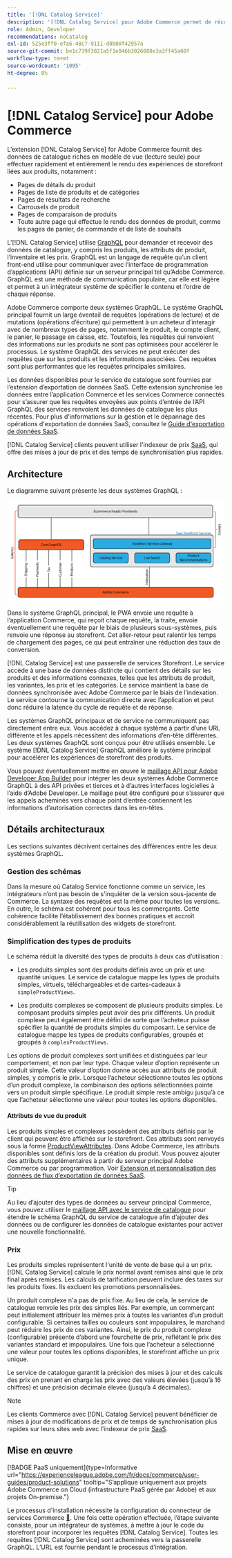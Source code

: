 ```yaml
---
title: '[!DNL Catalog Service]'
description: '[!DNL Catalog Service] pour Adobe Commerce permet de récupérer le contenu des pages d’affichage des produits et des pages de liste de produits beaucoup plus rapidement que les requêtes GraphQL natives d’Adobe Commerce.'
role: Admin, Developer
recommendations: noCatalog
exl-id: 525e3ff0-efa6-48c7-9111-d0b00f42957a
source-git-commit: be1c739f3821a5f1e846b3026088e3a3ff45a60f
workflow-type: tm+mt
source-wordcount: '1095'
ht-degree: 0%

---
```


# [!DNL Catalog Service] pour Adobe Commerce

L’extension [!DNL Catalog Service] for Adobe Commerce fournit des données de catalogue riches en modèle de vue (lecture seule) pour effectuer rapidement et entièrement le rendu des expériences de storefront liées aux produits, notamment :

* Pages de détails du produit
* Pages de liste de produits et de catégories
* Pages de résultats de recherche
* Carrousels de produit
* Pages de comparaison de produits
* Toute autre page qui effectue le rendu des données de produit, comme les pages de panier, de commande et de liste de souhaits

L’[!DNL Catalog Service] utilise [GraphQL](https://graphql.org/) pour demander et recevoir des données de catalogue, y compris les produits, les attributs de produit, l’inventaire et les prix. GraphQL est un langage de requête qu’un client front-end utilise pour communiquer avec l’interface de programmation d’applications (API) définie sur un serveur principal tel qu’Adobe Commerce. GraphQL est une méthode de communication populaire, car elle est légère et permet à un intégrateur système de spécifier le contenu et l’ordre de chaque réponse.

Adobe Commerce comporte deux systèmes GraphQL. Le système GraphQL principal fournit un large éventail de requêtes (opérations de lecture) et de mutations (opérations d’écriture) qui permettent à un acheteur d’interagir avec de nombreux types de pages, notamment le produit, le compte client, le panier, le passage en caisse, etc. Toutefois, les requêtes qui renvoient des informations sur les produits ne sont pas optimisées pour accélérer le processus. Le système GraphQL des services ne peut exécuter des requêtes que sur les produits et les informations associées. Ces requêtes sont plus performantes que les requêtes principales similaires.

Les données disponibles pour le service de catalogue sont fournies par l’extension d’exportation de données SaaS. Cette extension synchronise les données entre l’application Commerce et les services Commerce connectés pour s’assurer que les requêtes envoyées aux points d’entrée de l’API GraphQL des services renvoient les données de catalogue les plus récentes. Pour plus d&#39;informations sur la gestion et le dépannage des opérations d&#39;exportation de données SaaS, consultez le [Guide d&#39;exportation de données SaaS](../data-export/overview.md).

[!DNL Catalog Service] clients peuvent utiliser l&#39;indexeur de prix [SaaS](../price-index/price-indexing.md), qui offre des mises à jour de prix et des temps de synchronisation plus rapides.

## Architecture

Le diagramme suivant présente les deux systèmes GraphQL :

![Diagramme d’architecture de catalogue](assets/catalog-service-architecture.png)

Dans le système GraphQL principal, le PWA envoie une requête à l’application Commerce, qui reçoit chaque requête, la traite, envoie éventuellement une requête par le biais de plusieurs sous-systèmes, puis renvoie une réponse au storefront. Cet aller-retour peut ralentir les temps de chargement des pages, ce qui peut entraîner une réduction des taux de conversion.

[!DNL Catalog Service] est une passerelle de services Storefront. Le service accède à une base de données distincte qui contient des détails sur les produits et des informations connexes, telles que les attributs de produit, les variantes, les prix et les catégories. Le service maintient la base de données synchronisée avec Adobe Commerce par le biais de l’indexation.
Le service contourne la communication directe avec l’application et peut donc réduire la latence du cycle de requête et de réponse.

Les systèmes GraphQL principaux et de service ne communiquent pas directement entre eux. Vous accédez à chaque système à partir d’une URL différente et les appels nécessitent des informations d’en-tête différentes. Les deux systèmes GraphQL sont conçus pour être utilisés ensemble. Le système [!DNL Catalog Service] GraphQL améliore le système principal pour accélérer les expériences de storefront des produits.

Vous pouvez éventuellement mettre en œuvre le [maillage API pour Adobe Developer App Builder](https://developer.adobe.com/graphql-mesh-gateway/) pour intégrer les deux systèmes Adobe Commerce GraphQL à des API privées et tierces et à d’autres interfaces logicielles à l’aide d’Adobe Developer. Le maillage peut être configuré pour s’assurer que les appels acheminés vers chaque point d’entrée contiennent les informations d’autorisation correctes dans les en-têtes.

## Détails architecturaux

Les sections suivantes décrivent certaines des différences entre les deux systèmes GraphQL.

### Gestion des schémas

Dans la mesure où Catalog Service fonctionne comme un service, les intégrateurs n’ont pas besoin de s’inquiéter de la version sous-jacente de Commerce. La syntaxe des requêtes est la même pour toutes les versions. En outre, le schéma est cohérent pour tous les commerçants. Cette cohérence facilite l’établissement des bonnes pratiques et accroît considérablement la réutilisation des widgets de storefront.

### Simplification des types de produits

Le schéma réduit la diversité des types de produits à deux cas d’utilisation :

* Les produits simples sont des produits définis avec un prix et une quantité uniques. Le service de catalogue mappe les types de produits simples, virtuels, téléchargeables et de cartes-cadeaux à `simpleProductViews`.

* Les produits complexes se composent de plusieurs produits simples. Le composant produits simples peut avoir des prix différents. Un produit complexe peut également être défini de sorte que l’acheteur puisse spécifier la quantité de produits simples du composant. Le service de catalogue mappe les types de produits configurables, groupés et groupés à `complexProductViews`.

Les options de produit complexes sont unifiées et distinguées par leur comportement, et non par leur type. Chaque valeur d’option représente un produit simple. Cette valeur d’option donne accès aux attributs de produit simples, y compris le prix. Lorsque l’acheteur sélectionne toutes les options d’un produit complexe, la combinaison des options sélectionnées pointe vers un produit simple spécifique. Le produit simple reste ambigu jusqu’à ce que l’acheteur sélectionne une valeur pour toutes les options disponibles.

#### Attributs de vue du produit

Les produits simples et complexes possèdent des attributs définis par le client qui peuvent être affichés sur le storefront. Ces attributs sont renvoyés sous la forme [ProductViewAttributes](https://developer.adobe.com/commerce/services/graphql/catalog-service/products/#productviewattribute-type). Dans Adobe Commerce, les attributs disponibles sont définis lors de la création du produit. Vous pouvez ajouter des attributs supplémentaires à partir du serveur principal Adobe Commerce ou par programmation. Voir [Extension et personnalisation des données de flux d’exportation de données SaaS](../data-export/extensibility-and-customizations.md).

>[!TIP]
>
>Au lieu d’ajouter des types de données au serveur principal Commerce, vous pouvez utiliser le [maillage API avec le service de catalogue](mesh.md) pour étendre le schéma GraphQL du service de catalogue afin d’ajouter des données ou de configurer les données de catalogue existantes pour activer une nouvelle fonctionnalité.

### Prix

Les produits simples représentent l&#39;unité de vente de base qui a un prix. [!DNL Catalog Service] calcule le prix normal avant remises ainsi que le prix final après remises. Les calculs de tarification peuvent inclure des taxes sur les produits fixes. Ils excluent les promotions personnalisées.

Un produit complexe n&#39;a pas de prix fixe. Au lieu de cela, le service de catalogue renvoie les prix des simples liés. Par exemple, un commerçant peut initialement attribuer les mêmes prix à toutes les variantes d’un produit configurable. Si certaines tailles ou couleurs sont impopulaires, le marchand peut réduire les prix de ces variantes. Ainsi, le prix du produit complexe (configurable) présente d’abord une fourchette de prix, reflétant le prix des variantes standard et impopulaires. Une fois que l’acheteur a sélectionné une valeur pour toutes les options disponibles, le storefront affiche un prix unique.

Le service de catalogue garantit la précision des mises à jour et des calculs des prix en prenant en charge les prix avec des valeurs élevées (jusqu’à 16 chiffres) et une précision décimale élevée (jusqu’à 4 décimales).

>[!NOTE]
>
> Les clients Commerce avec [!DNL Catalog Service] peuvent bénéficier de mises à jour de modifications de prix et de temps de synchronisation plus rapides sur leurs sites web avec l’indexeur de prix [SaaS](../price-index/price-indexing.md).

## Mise en œuvre

[!BADGE PaaS uniquement]{type=Informative url="https://experienceleague.adobe.com/fr/docs/commerce/user-guides/product-solutions" tooltip="S’applique uniquement aux projets Adobe Commerce on Cloud (infrastructure PaaS gérée par Adobe) et aux projets On-premise."}

Le processus d&#39;installation nécessite la configuration du connecteur de services Commerce [&#128279;](../landing/saas.md). Une fois cette opération effectuée, l’étape suivante consiste, pour un intégrateur de systèmes, à mettre à jour le code du storefront pour incorporer les requêtes [!DNL Catalog Service]. Toutes les requêtes [!DNL Catalog Service] sont acheminées vers la passerelle GraphQL. L’URL est fournie pendant le processus d’intégration.
